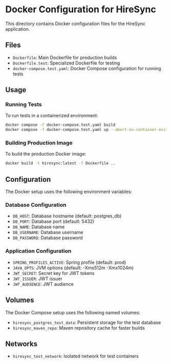 # Docker Configuration for HireSync

This directory contains Docker configuration files for the HireSync application.

## Files

- `Dockerfile`: Main Dockerfile for production builds
- `Dockerfile.test`: Specialized Dockerfile for testing
- `docker-compose.test.yaml`: Docker Compose configuration for running tests

## Usage

### Running Tests

To run tests in a containerized environment:

```bash
docker compose -f docker-compose.test.yaml build
docker compose -f docker-compose.test.yaml up --abort-on-container-exit --exit-code-from app-test
```

### Building Production Image

To build the production Docker image:

```bash
docker build -t hiresync:latest -f Dockerfile ..
```

## Configuration

The Docker setup uses the following environment variables:

### Database Configuration
- `DB_HOST`: Database hostname (default: postgres_db)
- `DB_PORT`: Database port (default: 5432)
- `DB_NAME`: Database name
- `DB_USERNAME`: Database username
- `DB_PASSWORD`: Database password

### Application Configuration
- `SPRING_PROFILES_ACTIVE`: Spring profile (default: prod)
- `JAVA_OPTS`: JVM options (default: -Xms512m -Xmx1024m)
- `JWT_SECRET`: Secret key for JWT tokens
- `JWT_ISSUER`: JWT issuer
- `JWT_AUDIENCE`: JWT audience

## Volumes

The Docker Compose setup uses the following named volumes:

- `hiresync_postgres_test_data`: Persistent storage for the test database
- `hiresync_maven_repo`: Maven repository cache for faster builds

## Networks

- `hiresync_test_network`: Isolated network for test containers
